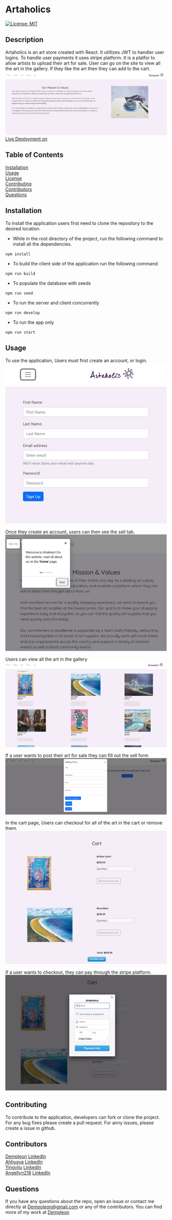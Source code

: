 
# Artaholics
[![License: MIT](https://img.shields.io/badge/License-MIT-yellow.svg)](https://opensource.org/licenses/MIT)

## Description <br>
Artaholics is an art store created with React. It utillizes JWT to handler user logins. To handle user payments it uses stripe platform. It is a platfor to allow artists to upload their art for sale. User can go on the site to view all the art in the gallery. If they like the art then they can add to the cart.
![home](./site_images/artaholics-home.JPG)
<br>
[Live Deployment on](https://artaholics.herokuapp.com)


## Table of Contents
[Installation](#Installation)<br>
[Usage](#Usage)<br>
[License](#Artaholics)<br>
[Contributing](#Contributing)<br>
[Contributors](#Contributors)<br>
[Questions](#Questions)<br>
    

## Installation
To install the application users first need to clone the repository to the desired location.
- While in the root directory of the project, run the following command to install all the dependencies.
```
npm install
```
- To build the client side of the application run the following command:
```
npm run build
```
- To populate the database with seeds
```
npm run seed
```
- To run the server and client concurrently
```
npm run develop
```
- To run the app only
```
npm run start
```
## Usage
To use the application, Users must first create an account, or login.<br>
![login](./site_images/artaholics_signup.JPG)<br>

Once they create an account, users can then see the sell tab.<br>
![intro](./site_images/artaholics%20intro.JPG)<br>

Users can view all the art in the gallery<br>
![gallery](./site_images/artaholics-galarry.JPG)<br>

If a user wants to post their art for sale they can fill out the sell form<br>
![sell](./site_images/artaholics%20sell.JPG)<br>

In the cart page, Users can checkout for all of the art in the cart or remove them.<br>
![cart](./site_images/artaholics%20cart.JPG)<br>

If a user wants to checkout, they can pay through the stripe platform.<br>
![stripe](./site_images/artaholics%20stripe.JPG)<br>



## Contributing
To contribute to the application, developers can fork or clone the project. For any bug fixes please create a pull request. For anny issues, please create a issue in github.

## Contributors
[Dempleon](https://github.com/Dempleon) [LinkedIn](https://www.linkedin.com/in/daryl-empleo/)<br>
[Ahhyaya](https://github.com/Ahhyaya) [LinkedIn](www.linkedin.com/in/gao-ruihan)<br>
[Yingyliu](https://github.com/yingyliu) [LinkedIn](https://www.linkedin.com/in/ying-ying-l-5865a4136/ )<br>
[Angellyn218](https://github.com/Angellyn218) [LinkedIn](https://www.linkedin.com/in/angel-cervantes-294449167/)<br>


## Questions
If you have any questions about the repo, open an issue or contact me directly at [Dempoleon@gmail.com](Dempoleon@gmail.com) or any of the contributors.
You can find more of my work at [Dempleon](https://github.com/Dempleon)



